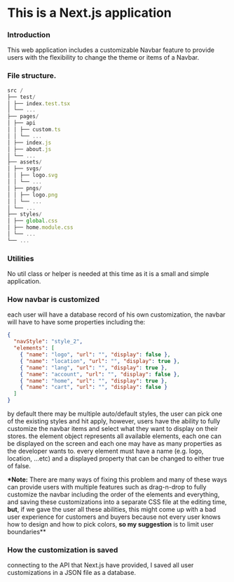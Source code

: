 # This is a Next.js application

### Introduction

This web application includes a customizable Navbar feature to provide users with the flexibility to change the theme or items of a Navbar.

### File structure.

```jsx
src /
├── test/
│ ├── index.test.tsx
│ └── ...
├── pages/
│ ├── api
│ │ ├── custom.ts
│ │ └── ...
│ ├── index.js
│ ├── about.js
│ └── ...
├── assets/
│ ├── svgs/
│ │ ├── logo.svg
│ │ └── ...
│ ├── pngs/
│ │ ├── logo.png
│ │ └── ...
│ └── ...
├── styles/
│ ├── global.css
│ ├── home.module.css
│ └── ...
└── ...
```

### Utilities

No util class or helper is needed at this time as it is a small and simple application.

### How navbar is customized

each user will have a database record of his own customization, the navbar will have to have some properties including the:

```json
{
  "navStyle": "style_2",
  "elements": [
    { "name": "logo", "url": "", "display": false },
    { "name": "location", "url": "", "display": true },
    { "name": "lang", "url": "", "display": true },
    { "name": "account", "url": "", "display": false },
    { "name": "home", "url": "", "display": true },
    { "name": "cart", "url": "", "display": false }
  ]
}
```

by default there may be multiple auto/default styles, the user can pick one of the existing styles and hit apply, however, users have the ability to fully customize the navbar items and select what they want to display on their stores.
the element object represents all available elements, each one can be displayed on the screen and each one may have as many properties as the developer wants to.
every element must have a name (e.g. logo, location, ...etc) and a displayed property that can be changed to either true of false.

**\*Note:** There are many ways of fixing this problem and many of these ways can provide users with multiple features such as drag-n-drop to fully customize the navbar including the order of the elements and everything, and saving these customizations into a separate CSS file at the editing time, **but**, if we gave the user all these abilities, this might come up with a bad user experience for customers and buyers because not every user knows how to design and how to pick colors, **so my suggestion** is to limit user boundaries\*\*

### How the customization is saved

connecting to the API that Next.js have provided, I saved all user customizations in a JSON file as a database.
